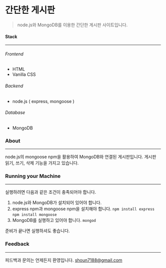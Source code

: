 # 간단한 게시판
> node.js와 MongoDB를 이용한 간단한 게시판 사이트입니다.

#### Stack

------------

###### Frontend
- HTML
- Vanilla CSS

###### Backend
- node.js ( express, mongoose )

###### Database
- MongoDB

### About

------------

node.js의 mongoose npm을 활용하여 MongoDB와 연결된 게시판입니다. 게시판 읽기, 쓰기, 삭제 기능을 가지고 있습니다.

### Running your Machine

------------

실행하려면 다음과 같은 조건이 충족되어야 합니다.

1. node.js와 MongoDB가 설치되어 있어야 합니다.
2. express npm과 mongoose npm을 설치해야 합니다.
`npm install express`
`npm install mongoose`
3. MongoDB를 실행하고 있어야 합니다.
`mongod`

준비가 끝나면 실행하셔도 좋습니다.

### Feedback

------------

피드백과 문의는 언제든지 환영입니다.
shoun7188@gmail.com
